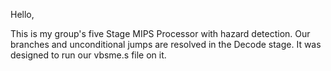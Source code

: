 Hello, 

This is my group's five Stage MIPS Processor with hazard detection. Our branches and unconditional jumps are resolved in the Decode stage. It was designed to run our vbsme.s file on it.
